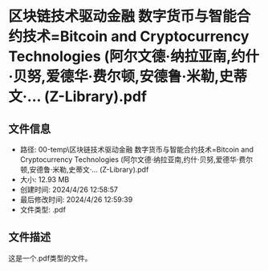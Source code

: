 ﻿# 区块链技术驱动金融 数字货币与智能合约技术=Bitcoin and Cryptocurrency Technologies (阿尔文德·纳拉亚南,约什·贝努,爱德华·费尔顿,安德鲁·米勒,史蒂文·... (Z-Library).pdf

## 文件信息
- 路径: 00-temp\区块链技术驱动金融 数字货币与智能合约技术=Bitcoin and Cryptocurrency Technologies (阿尔文德·纳拉亚南,约什·贝努,爱德华·费尔顿,安德鲁·米勒,史蒂文·... (Z-Library).pdf
- 大小: 12.93 MB
- 创建时间: 2024/4/26 12:58:57
- 最后修改时间: 2024/4/26 12:59:39
- 文件类型: .pdf

## 文件描述
这是一个.pdf类型的文件。

